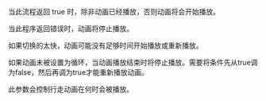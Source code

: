 当此流程返回 true 时，除非动画已经播放，否则动画将会开始播放。

当此程序返回错误时，动画将停止播放。

如果切换的太快，动画可能没有足够时间开始播放或重新播放。

如果动画未被设置为循环，当动画播放结束时将停止播放。需要将条件先从true调为false，然后再调为true才能重新播放动画。

此参数会控制行走动画在何时会被播放。